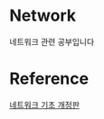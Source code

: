 # Network
네트워크 관련 공부입니다

# Reference
[네트워크 기초 개정판](https://www.youtube.com/playlist?list=PL0d8NnikouEWcF1jJueLdjRIC4HsUlULi)

